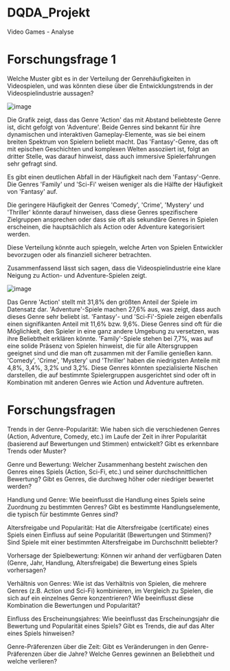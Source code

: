 # DQDA_Projekt
Video Games - Analyse 
# Forschungsfrage 1 
Welche Muster gibt es in der Verteilung der Genrehäufigkeiten in Videospielen, und was könnten diese über die Entwicklungstrends in der Videospielindustrie aussagen?

![image](https://github.com/Alisa99j/DQDA_Projekt/assets/155681145/18d2ff0d-f135-46aa-8cf7-e7b9f7f719d1)

Die Grafik zeigt, dass das Genre 'Action' das mit Abstand beliebteste Genre ist, dicht gefolgt von 'Adventure'.
Beide Genres sind bekannt für ihre dynamischen und interaktiven Gameplay-Elemente, was sie bei einem breiten Spektrum von Spielern beliebt macht.
Das 'Fantasy'-Genre, das oft mit epischen Geschichten und komplexen Welten assoziiert ist, folgt an dritter Stelle, was darauf hinweist, dass auch immersive Spielerfahrungen sehr gefragt sind.

Es gibt einen deutlichen Abfall in der Häufigkeit nach dem 'Fantasy'-Genre. Die Genres 'Family' und 'Sci-Fi' weisen weniger als die Hälfte der Häufigkeit von 'Fantasy' auf.

Die geringere Häufigkeit der Genres 'Comedy', 'Crime', 'Mystery' und 'Thriller' könnte darauf hinweisen, dass diese Genres spezifischere Zielgruppen ansprechen oder dass sie oft als sekundäre Genres in Spielen erscheinen, die hauptsächlich als Action oder Adventure kategorisiert werden.

Diese Verteilung könnte auch spiegeln, welche Arten von Spielen Entwickler bevorzugen oder als finanziell sicherer betrachten. 

Zusammenfassend lässt sich sagen, dass die Videospielindustrie eine klare Neigung zu Action- und Adventure-Spielen zeigt. 


![image](https://github.com/Alisa99j/DQDA_Projekt/assets/155681145/c41e381d-fabf-44cd-acce-1e179e6ee132)

Das Genre 'Action' stellt mit 31,8% den größten Anteil der Spiele im Datensatz dar.
'Adventure'-Spiele machen 27,6% aus, was zeigt, dass auch dieses Genre sehr beliebt ist. 'Fantasy'- und 'Sci-Fi'-Spiele zeigen ebenfalls einen signifikanten Anteil mit 11,6% bzw. 9,6%. Diese Genres sind oft für die Möglichkeit, den Spieler in eine ganz andere Umgebung zu versetzen, was ihre Beliebtheit erklären könnte.
'Family'-Spiele stehen bei 7,7%, was auf eine solide Präsenz von Spielen hinweist, die für alle Altersgruppen geeignet sind und die man oft zusammen mit der Familie genießen kann.
'Comedy', 'Crime', 'Mystery' und 'Thriller' haben die niedrigsten Anteile mit 4,8%, 3,4%, 3,2% und 3,2%. Diese Genres könnten spezialisierte Nischen darstellen, die auf bestimmte Spielergruppen ausgerichtet sind oder oft in Kombination mit anderen Genres wie Action und Adventure auftreten.

# Forschungsfragen 
Trends in der Genre-Popularität: Wie haben sich die verschiedenen Genres (Action, Adventure, Comedy, etc.) im Laufe der Zeit in ihrer Popularität (basierend auf Bewertungen und Stimmen) entwickelt? Gibt es erkennbare Trends oder Muster?

Genre und Bewertung: Welcher Zusammenhang besteht zwischen den Genres eines Spiels (Action, Sci-Fi, etc.) und seiner durchschnittlichen Bewertung? Gibt es Genres, die durchweg höher oder niedriger bewertet werden?

Handlung und Genre: Wie beeinflusst die Handlung eines Spiels seine Zuordnung zu bestimmten Genres? Gibt es bestimmte Handlungselemente, die typisch für bestimmte Genres sind?

Altersfreigabe und Popularität: Hat die Altersfreigabe (certificate) eines Spiels einen Einfluss auf seine Popularität (Bewertungen und Stimmen)? Sind Spiele mit einer bestimmten Altersfreigabe im Durchschnitt beliebter?

Vorhersage der Spielbewertung: Können wir anhand der verfügbaren Daten (Genre, Jahr, Handlung, Altersfreigabe) die Bewertung eines Spiels vorhersagen?

Verhältnis von Genres: Wie ist das Verhältnis von Spielen, die mehrere Genres (z.B. Action und Sci-Fi) kombinieren, im Vergleich zu Spielen, die sich auf ein einzelnes Genre konzentrieren? Wie beeinflusst diese Kombination die Bewertungen und Popularität?

Einfluss des Erscheinungsjahres: Wie beeinflusst das Erscheinungsjahr die Bewertung und Popularität eines Spiels? Gibt es Trends, die auf das Alter eines Spiels hinweisen?

Genre-Präferenzen über die Zeit: Gibt es Veränderungen in den Genre-Präferenzen über die Jahre? Welche Genres gewinnen an Beliebtheit und welche verlieren?
